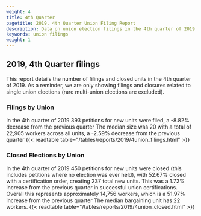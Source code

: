 ```yaml
---
weight: 4
title: 4th Quarter
pagetitle: 2019, 4th Quarter Union Filing Report
description: Data on union election filings in the 4th quarter of 2019
keywords: union filings
weight: 1
---
```


## 2019, 4th Quarter filings

This report details the number of filings and closed units in the 4th quarter of 2019. As a reminder, we are only showing filings and closures related to single union elections (rare multi-union elections are excluded).

### Filings by Union
In the 4th quarter of 2019 393 petitions for new units were filed, a -8.82% decrease from the previous quarter The median size was 20 with a total of 22,905 workers across all units, a -2.59% decrease from the previous quarter
{{< readtable table="/tables/reports/2019/4union_filings.html" >}}

### Closed Elections by Union
In the 4th quarter of 2019 450 petitions for new units were closed (this includes petitions where no election was ever held), with 52.67% closed with a certification order, creating 237 total new units. This was a 1.72% increase from the previous quarter in successful union certifications. Overall this represents approximately 14,756 workers, which is a 51.97% increase from the previous quarter The median bargaining unit has 22 workers.
{{< readtable table="/tables/reports/2019/4union_closed.html" >}}
